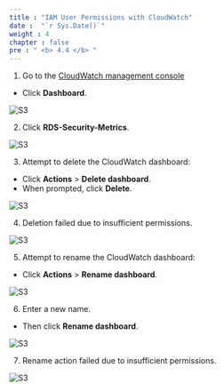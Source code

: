```yaml
---
title : "IAM User Permissions with CloudWatch"
date :  "`r Sys.Date()`" 
weight : 4 
chapter : false
pre : " <b> 4.4 </b> "
---
```


1. Go to the [CloudWatch management console](https://console.aws.amazon.com/cloudwatch/)  
  + Click **Dashboard**.
  
![S3](/images/4.penetration/019-iam.png)

2. Click **RDS-Security-Metrics**.
  
![S3](/images/4.penetration/020-iam.png)

3. Attempt to delete the CloudWatch dashboard:  
  + Click **Actions** > **Delete dashboard**.  
  + When prompted, click **Delete**.

![S3](/images/4.penetration/021-iam.png)

4. Deletion failed due to insufficient permissions.

![S3](/images/4.penetration/022-iam.png)

5. Attempt to rename the CloudWatch dashboard:  
  + Click **Actions** > **Rename dashboard**.

![S3](/images/4.penetration/021-iam.png)

6. Enter a new name.  
  + Then click **Rename dashboard**.

![S3](/images/4.penetration/023-iam.png)

7. Rename action failed due to insufficient permissions.

![S3](/images/4.penetration/024-iam.png)
